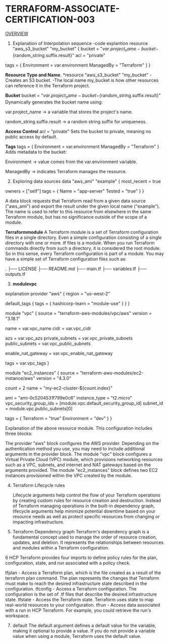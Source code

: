# TERRAFORM-ASSOCIATE-CERTIFICATION-003

<U>OVERVIEW</U>
1. Explanation of Interpolation sequence
  -code explantion
   resource "aws_s3_bucket" "my_bucket" {
  bucket = "${var.project_name}-bucket-${random_string.suffix.result}"
  acl    = "private"

  tags = {
    Environment = var.environment
    ManagedBy   = "Terraform"
  }
}

**Resource Type and Name.**
*resource "aws_s3_bucket" "my_bucket"
  -Creates an S3 bucket.
  -The local name my_bucket is how other resources can reference it in the Terraform project.

**Bucket**
bucket = "${var.project_name}-bucket-${random_string.suffix.result}"
Dynamically generates the bucket name using:

var.project_name → a variable that stores the project's name.

random_string.suffix.result → a random string suffix for uniqueness.

**Access Control**
acl = "private"
Sets the bucket to private, meaning no public access by default.

**Tags**
tags = {
  Environment = var.environment
  ManagedBy   = "Terraform"
}
Adds metadata to the bucket:

Environment → value comes from the var.environment variable.

ManagedBy → indicates Terraform manages the resource.

2. Exploring data sources
   data "aws_ami" "example" {
  most_recent = true

  owners = ["self"]
  tags = {
    Name   = "app-server"
    Tested = "true"
  }
}

A data block requests that Terraform read from a given data source ("aws_ami") and export the result under the given local name ("example"). The name is used to refer to this resource from elsewhere in the same Terraform module, but has no significance outside of the scope of a module.

**Terraformmodule**
A Terraform module is a set of Terraform configuration files in a single directory. Even a simple configuration consisting of a single directory with one or more .tf files is a module. When you run Terraform commands directly from such a directory, it is considered the root module. So in this sense, every Terraform configuration is part of a module. You may have a simple set of Terraform configuration files such as:

.
├── LICENSE
├── README.md
├── main.tf
├── variables.tf
├── outputs.tf

3. **modulevpc** 

explanation
provider "aws" {
  region = "us-west-2"

  default_tags {
    tags = {
      hashicorp-learn = "module-use"
    }
  }
}

module "vpc" {
  source  = "terraform-aws-modules/vpc/aws"
  version = "3.18.1"

  name = var.vpc_name
  cidr = var.vpc_cidr

  azs             = var.vpc_azs
  private_subnets = var.vpc_private_subnets
  public_subnets  = var.vpc_public_subnets

  enable_nat_gateway = var.vpc_enable_nat_gateway

  tags = var.vpc_tags
}

module "ec2_instances" {
  source  = "terraform-aws-modules/ec2-instance/aws"
  version = "4.3.0"

  count = 2
  name  = "my-ec2-cluster-${count.index}"

  ami                    = "ami-0c5204531f799e0c6"
  instance_type          = "t2.micro"
  vpc_security_group_ids = [module.vpc.default_security_group_id]
  subnet_id              = module.vpc.public_subnets[0]

  tags = {
    Terraform   = "true"
    Environment = "dev"
  }
}

Explanation of the above resource module.
This configuration includes three blocks:

The provider "aws" block configures the AWS provider. Depending on the authentication method you use, you may need to include additional arguments in the provider block.
The module "vpc" block configures a Virtual Private Cloud (VPC) module, which provisions networking resources such as a VPC, subnets, and internet and NAT gateways based on the arguments provided.
The module "ec2_instances" block defines two EC2 instances provisioned within the VPC created by the module.

4. Terraform Lifecycle rules

   Lifecycle arguments help control the flow of your Terraform operations by creating custom rules for resource creation and destruction. Instead of Terraform managing operations in the built-in dependency graph, lifecycle arguments help minimize potential downtime based on your resource needs as well as protect specific resources from changing or impacting infrastructure.

5. Terraform Dependency graph
   Terraform's dependency graph is a fundamental concept used to manage the order of resource creation, updates, and deletion. It represents the relationships between resources and modules within a Terraform configuration.

6 HCP Terraform provides four imports to define policy rules for the plan, configuration, state, and run associated with a policy check.

tfplan - Access a Terraform plan, which is the file created as a result of the terraform plan command. The plan represents the changes that Terraform must make to reach the desired infrastructure state described in the configuration.
tfconfig - Access a Terraform configuration. The configuration is the set of .tf files that describe the desired infrastructure state.
tfstate - Access the Terraform state. Terraform uses state to map real-world resources to your configuration.
tfrun - Access data associated with a run in HCP Terraform. For example, you could retrieve the run's workspace.

7. default
The default argument defines a default value for the variable, making it optional to provide a value. If you do not provide a variable value when using a module, Terraform uses the default value.
